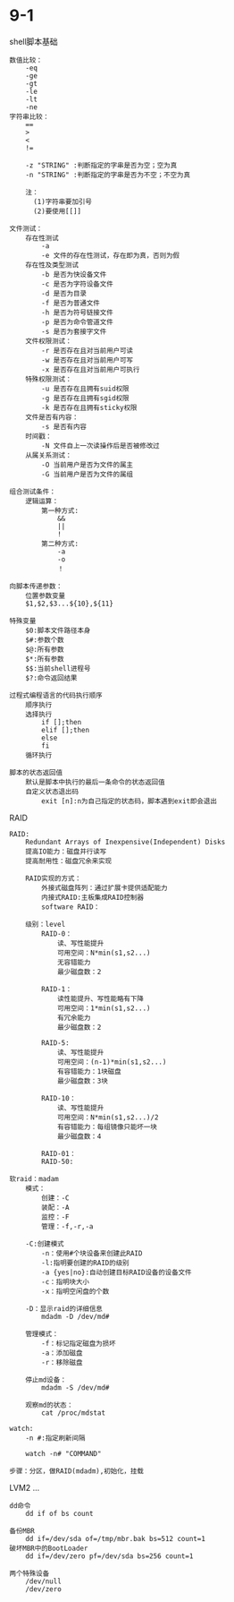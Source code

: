 # 9-1
	
shell脚本基础

	数值比较：
		-eq
		-ge
		-gt
		-le
		-lt
		-ne
	字符串比较：
		==
		>    
	    <
	    !=
        
		-z "STRING" :判断指定的字串是否为空；空为真
		-n "STRING" :判断指定的字串是否为不空；不空为真

		注：
		  (1)字符串要加引号
		  (2)要使用[[]] 

	文件测试：
		存在性测试
			-a
			-e 文件的存在性测试，存在即为真，否则为假
		存在性及类型测试
			-b 是否为快设备文件
			-c 是否为字符设备文件
			-d 是否为目录
			-f 是否为普通文件
			-h 是否为符号链接文件
			-p 是否为命令管道文件
			-s 是否为套接字文件
		文件权限测试：
			-r 是否存在且对当前用户可读	
			-w 是否存在且对当前用户可写
			-x 是否存在且对当前用户可执行
		特殊权限测试：
			-u 是否存在且拥有suid权限
			-g 是否存在且拥有sgid权限
			-k 是否存在且拥有sticky权限
		文件是否有内容：
			-s 是否有内容
		时间戳：
			-N 文件自上一次读操作后是否被修改过
		从属关系测试：
			-O 当前用户是否为文件的属主
			-G 当前用户是否为文件的属组

	组合测试条件：
		逻辑运算：
			第一种方式:
				&&
				||
				!
			第二种方式:
				-a
				-o
				！

	向脚本传递参数：
		位置参数变量
		$1,$2,$3...${10},${11} 

	特殊变量
		$0:脚本文件路径本身
		$#:参数个数
		$@:所有参数
		$*:所有参数
		$$:当前shell进程号
		$?:命令返回结果

	过程式编程语言的代码执行顺序
		顺序执行
		选择执行
			if [];then
			elif [];then
			else
			fi
		循环执行

	脚本的状态返回值
		默认是脚本中执行的最后一条命令的状态返回值
		自定义状态退出码
			exit [n]:n为自己指定的状态码，脚本遇到exit即会退出

RAID

	RAID:
		Redundant Arrays of Inexpensive(Independent) Disks
		提高IO能力：磁盘并行读写
		提高耐用性：磁盘冗余来实现

		RAID实现的方式：
			外接式磁盘阵列：通过扩展卡提供适配能力
			内接式RAID:主板集成RAID控制器
			software RAID：
		
		级别：level
			RAID-0：
				读、写性能提升
				可用空间：N*min(s1,s2...)
				无容错能力
				最少磁盘数：2

			RAID-1：
				读性能提升、写性能略有下降
				可用空间：1*min(s1,s2...)
				有冗余能力
				最少磁盘数：2
			
			RAID-5:
				读、写性能提升
				可用空间：(n-1)*min(s1,s2...)
				有容错能力：1块磁盘
				最少磁盘数：3块
		
			RAID-10：
				读、写性能提升
				可用空间：N*min(s1,s2...)/2
				有容错能力：每组镜像只能坏一块
				最少磁盘数：4

			RAID-01：
			RAID-50:

	软raid：madam
		模式：
			创建：-C
			装配：-A
			监控：-F
			管理：-f,-r,-a
		
		-C:创建模式
			-n：使用#个块设备来创建此RAID
			-l:指明要创建的RAID的级别
			-a {yes|no}:自动创建目标RAID设备的设备文件
			-c：指明块大小
			-x：指明空闲盘的个数
			
		-D：显示raid的详细信息
			mdadm -D /dev/md#

		管理模式：
			-f：标记指定磁盘为损坏
			-a：添加磁盘
			-r：移除磁盘

		停止md设备：
			mdadm -S /dev/md#

		观察md的状态：
			cat /proc/mdstat

	watch:
		-n #:指定刷新间隔
		
		watch -n# "COMMAND"
	
	步骤：分区，做RAID(mdadm),初始化，挂载 
		
LVM2
	...

	dd命令
		dd if of bs count

	备份MBR
		dd if=/dev/sda of=/tmp/mbr.bak bs=512 count=1
	破坏MBR中的BootLoader
		dd if=/dev/zero pf=/dev/sda bs=256 count=1

	两个特殊设备
		/dev/null
		/dev/zero


			


			

		

				
	
			
	



